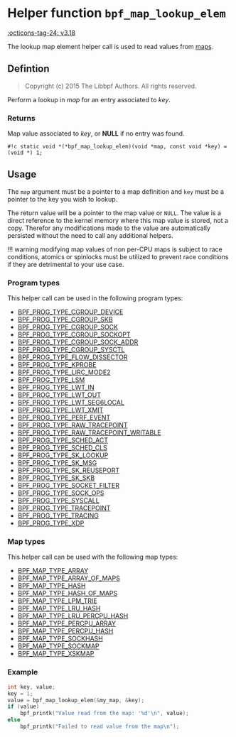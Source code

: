 # Helper function `bpf_map_lookup_elem`

<!-- [FEATURE_TAG](bpf_map_lookup_elem) -->
[:octicons-tag-24: v3.18](https://github.com/torvalds/linux/commit/0a542a86d73b1577e7d4f55fc95dcffd3fe62643)
<!-- [/FEATURE_TAG] -->

The lookup map element helper call is used to read values from [maps](../index.md#maps).

## Defintion

> Copyright (c) 2015 The Libbpf Authors. All rights reserved.


<!-- [HELPER_FUNC_DEF] -->
Perform a lookup in _map_ for an entry associated to _key_.

### Returns

Map value associated to _key_, or **NULL** if no entry was found.

`#!c static void *(*bpf_map_lookup_elem)(void *map, const void *key) = (void *) 1;`
<!-- [/HELPER_FUNC_DEF] -->

## Usage

The `map` argument must be a pointer to a map definition and `key` must be a pointer to the key you
wish to lookup.

The return value will be a pointer to the map value or `NULL`. The value is a direct reference to the kernel memory where this map value is stored, not a copy. Therefor any modifications made to the value are automatically persisted without the need to call any additional helpers.

!!! warning
    modifying map values of non per-CPU maps is subject to race conditions, atomics or spinlocks must be utilized to prevent race conditions if they are detrimental to your use case.
    <!-- TODO link to guide on memory access serialization -->


### Program types

This helper call can be used in the following program types:

<!-- DO NOT EDIT MANUALLY -->
<!-- [HELPER_FUNC_PROG_REF] -->
 * [BPF_PROG_TYPE_CGROUP_DEVICE](../program-type/BPF_PROG_TYPE_CGROUP_DEVICE.md)
 * [BPF_PROG_TYPE_CGROUP_SKB](../program-type/BPF_PROG_TYPE_CGROUP_SKB.md)
 * [BPF_PROG_TYPE_CGROUP_SOCK](../program-type/BPF_PROG_TYPE_CGROUP_SOCK.md)
 * [BPF_PROG_TYPE_CGROUP_SOCKOPT](../program-type/BPF_PROG_TYPE_CGROUP_SOCKOPT.md)
 * [BPF_PROG_TYPE_CGROUP_SOCK_ADDR](../program-type/BPF_PROG_TYPE_CGROUP_SOCK_ADDR.md)
 * [BPF_PROG_TYPE_CGROUP_SYSCTL](../program-type/BPF_PROG_TYPE_CGROUP_SYSCTL.md)
 * [BPF_PROG_TYPE_FLOW_DISSECTOR](../program-type/BPF_PROG_TYPE_FLOW_DISSECTOR.md)
 * [BPF_PROG_TYPE_KPROBE](../program-type/BPF_PROG_TYPE_KPROBE.md)
 * [BPF_PROG_TYPE_LIRC_MODE2](../program-type/BPF_PROG_TYPE_LIRC_MODE2.md)
 * [BPF_PROG_TYPE_LSM](../program-type/BPF_PROG_TYPE_LSM.md)
 * [BPF_PROG_TYPE_LWT_IN](../program-type/BPF_PROG_TYPE_LWT_IN.md)
 * [BPF_PROG_TYPE_LWT_OUT](../program-type/BPF_PROG_TYPE_LWT_OUT.md)
 * [BPF_PROG_TYPE_LWT_SEG6LOCAL](../program-type/BPF_PROG_TYPE_LWT_SEG6LOCAL.md)
 * [BPF_PROG_TYPE_LWT_XMIT](../program-type/BPF_PROG_TYPE_LWT_XMIT.md)
 * [BPF_PROG_TYPE_PERF_EVENT](../program-type/BPF_PROG_TYPE_PERF_EVENT.md)
 * [BPF_PROG_TYPE_RAW_TRACEPOINT](../program-type/BPF_PROG_TYPE_RAW_TRACEPOINT.md)
 * [BPF_PROG_TYPE_RAW_TRACEPOINT_WRITABLE](../program-type/BPF_PROG_TYPE_RAW_TRACEPOINT_WRITABLE.md)
 * [BPF_PROG_TYPE_SCHED_ACT](../program-type/BPF_PROG_TYPE_SCHED_ACT.md)
 * [BPF_PROG_TYPE_SCHED_CLS](../program-type/BPF_PROG_TYPE_SCHED_CLS.md)
 * [BPF_PROG_TYPE_SK_LOOKUP](../program-type/BPF_PROG_TYPE_SK_LOOKUP.md)
 * [BPF_PROG_TYPE_SK_MSG](../program-type/BPF_PROG_TYPE_SK_MSG.md)
 * [BPF_PROG_TYPE_SK_REUSEPORT](../program-type/BPF_PROG_TYPE_SK_REUSEPORT.md)
 * [BPF_PROG_TYPE_SK_SKB](../program-type/BPF_PROG_TYPE_SK_SKB.md)
 * [BPF_PROG_TYPE_SOCKET_FILTER](../program-type/BPF_PROG_TYPE_SOCKET_FILTER.md)
 * [BPF_PROG_TYPE_SOCK_OPS](../program-type/BPF_PROG_TYPE_SOCK_OPS.md)
 * [BPF_PROG_TYPE_SYSCALL](../program-type/BPF_PROG_TYPE_SYSCALL.md)
 * [BPF_PROG_TYPE_TRACEPOINT](../program-type/BPF_PROG_TYPE_TRACEPOINT.md)
 * [BPF_PROG_TYPE_TRACING](../program-type/BPF_PROG_TYPE_TRACING.md)
 * [BPF_PROG_TYPE_XDP](../program-type/BPF_PROG_TYPE_XDP.md)
<!-- [/HELPER_FUNC_PROG_REF] -->

### Map types

This helper call can be used with the following map types:

<!-- DO NOT EDIT MANUALLY -->
<!-- [HELPER_FUNC_MAP_REF] -->
 * [BPF_MAP_TYPE_ARRAY](../map-type/BPF_MAP_TYPE_ARRAY.md)
 * [BPF_MAP_TYPE_ARRAY_OF_MAPS](../map-type/BPF_MAP_TYPE_ARRAY_OF_MAPS.md)
 * [BPF_MAP_TYPE_HASH](../map-type/BPF_MAP_TYPE_HASH.md)
 * [BPF_MAP_TYPE_HASH_OF_MAPS](../map-type/BPF_MAP_TYPE_HASH_OF_MAPS.md)
 * [BPF_MAP_TYPE_LPM_TRIE](../map-type/BPF_MAP_TYPE_LPM_TRIE.md)
 * [BPF_MAP_TYPE_LRU_HASH](../map-type/BPF_MAP_TYPE_LRU_HASH.md)
 * [BPF_MAP_TYPE_LRU_PERCPU_HASH](../map-type/BPF_MAP_TYPE_LRU_PERCPU_HASH.md)
 * [BPF_MAP_TYPE_PERCPU_ARRAY](../map-type/BPF_MAP_TYPE_PERCPU_ARRAY.md)
 * [BPF_MAP_TYPE_PERCPU_HASH](../map-type/BPF_MAP_TYPE_PERCPU_HASH.md)
 * [BPF_MAP_TYPE_SOCKHASH](../map-type/BPF_MAP_TYPE_SOCKHASH.md)
 * [BPF_MAP_TYPE_SOCKMAP](../map-type/BPF_MAP_TYPE_SOCKMAP.md)
 * [BPF_MAP_TYPE_XSKMAP](../map-type/BPF_MAP_TYPE_XSKMAP.md)
<!-- [/HELPER_FUNC_MAP_REF] -->

### Example

```c
int key, value;
key = 1;
value = bpf_map_lookup_elem(&my_map, &key);
if (value)
	bpf_printk("Value read from the map: '%d'\n", value);
else
	bpf_printk("Failed to read value from the map\n");
```
